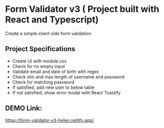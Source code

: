 # Form Validator v3 ( Project built with React and Typescript)

Create a simple client side form validation

## Project Specifications

- Create UI with module.css
- Check for no empty input
- Validate email and date of birth with regex
- Check min and max length of username and password
- Check for matching password
- If satisfied, add new user to below table
- If not satisfied, show error modal with React Toastify

## DEMO Link:
https://form-validator-v3-helen.netlify.app/
